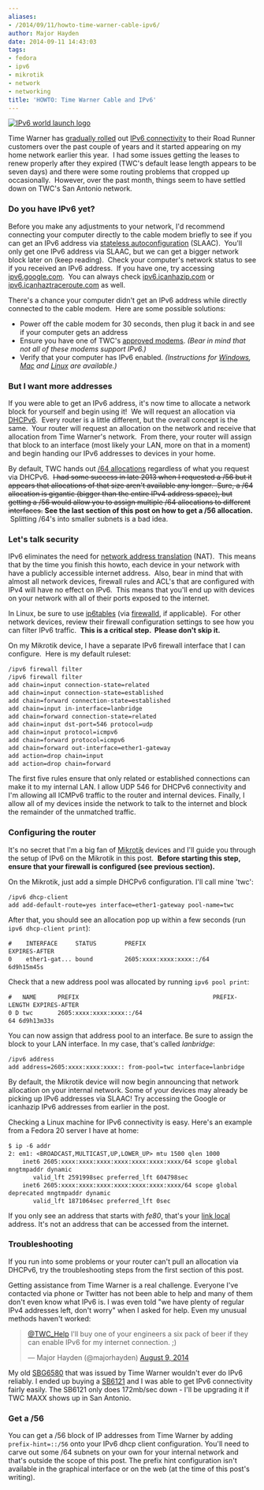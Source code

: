 ```yaml
---
aliases:
- /2014/09/11/howto-time-warner-cable-ipv6/
author: Major Hayden
date: 2014-09-11 14:43:03
tags:
- fedora
- ipv6
- mikrotik
- network
- networking
title: 'HOWTO: Time Warner Cable and IPv6'
---
```


[<img src="/wp-content/uploads/2014/09/logo-top-251x300.png" alt="IPv6 world launch logo" width="251" height="300" class="alignright size-medium wp-image-5211" srcset="/wp-content/uploads/2014/09/logo-top-251x300.png 251w, /wp-content/uploads/2014/09/logo-top.png 324w" sizes="(max-width: 251px) 100vw, 251px" />][1]

Time Warner has [gradually rolled][2] out [IPv6 connectivity][3] to their Road Runner customers over the past couple of years and it started appearing on my home network earlier this year.  I had some issues getting the leases to renew properly after they expired (TWC's default lease length appears to be seven days) and there were some routing problems that cropped up occasionally.  However, over the past month, things seem to have settled down on TWC's San Antonio network.

### Do you have IPv6 yet?

Before you make any adjustments to your network, I'd recommend connecting your computer directly to the cable modem briefly to see if you can get an IPv6 address via [stateless autoconfiguration][4] (SLAAC).  You'll only get one IPv6 address via SLAAC, but we can get a bigger network block later on (keep reading).  Check your computer's network status to see if you received an IPv6 address.  If you have one, try accessing [ipv6.google.com][5].  You can always check [ipv6.icanhazip.com][6] or [ipv6.icanhaztraceroute.com][7] as well.

There's a chance your computer didn't get an IPv6 address while directly connected to the cable modem.  Here are some possible solutions:

* Power off the cable modem for 30 seconds, then plug it back in and see if your computer gets an address
* Ensure you have one of TWC's [approved modems][8]. _(Bear in mind that not all of these modems support IPv6.)_
* Verify that your computer has IPv6 enabled. _(Instructions for [Windows][9], [Mac][10] and [Linux][11] are available.)_

### But I want more addresses

If you were able to get an IPv6 address, it's now time to allocate a network block for yourself and begin using it!  We will request an allocation via [DHCPv6][12].  Every router is a little different, but the overall concept is the same.  Your router will request an allocation on the network and receive that allocation from Time Warner's network.  From there, your router will assign that block to an interface (most likely your LAN, more on that in a moment) and begin handing our IPv6 addresses to devices in your home.

By default, TWC hands out [/64 allocations][13] regardless of what you request via DHCPv6.  <del datetime="2015-03-03T20:49:50+00:00">I had some success in late 2013 when I requested a /56 but it appears that allocations of that size aren't available any longer.  Sure, a /64 allocation is gigantic (bigger than the entire IPv4 address space), but getting a /56 would allow you to assign multiple /64 allocations to different interfaces.</del> **See the last section of this post on how to get a /56 allocation.**  Splitting /64's into smaller subnets is a bad idea.

### Let's talk security

IPv6 eliminates the need for [network address translation][14] (NAT).  This means that by the time you finish this howto, each device in your network with have a publicly accessible internet address.  Also, bear in mind that with almost all network devices, firewall rules and ACL's that are configured with IPv4 will have no effect on IPv6.  This means that you'll end up with devices on your network with all of their ports exposed to the internet.

In Linux, be sure to use [ip6tables][15] (via [firewalld][16], if applicable).  For other network devices, review their firewall configuration settings to see how you can filter IPv6 traffic.  **This is a critical step.  Please don't skip it.**

On my Mikrotik device, I have a separate IPv6 firewall interface that I can configure.  Here is my default ruleset:

```
/ipv6 firewall filter
/ipv6 firewall filter
add chain=input connection-state=related
add chain=input connection-state=established
add chain=forward connection-state=established
add chain=input in-interface=lanbridge
add chain=forward connection-state=related
add chain=input dst-port=546 protocol=udp
add chain=input protocol=icmpv6
add chain=forward protocol=icmpv6
add chain=forward out-interface=ether1-gateway
add action=drop chain=input
add action=drop chain=forward
```


The first five rules ensure that only related or established connections can make it to my internal LAN. I allow UDP 546 for DHCPv6 connectivity and I'm allowing all ICMPv6 traffic to the router and internal devices. Finally, I allow all of my devices inside the network to talk to the internet and block the remainder of the unmatched traffic.

### Configuring the router

It's no secret that I'm a big fan of [Mikrotik][17] devices and I'll guide you through the setup of IPv6 on the Mikrotik in this post.  **Before starting this step, ensure that your firewall is configured (see previous section).**

On the Mikrotik, just add a simple DHCPv6 configuration. I'll call mine 'twc':

```
/ipv6 dhcp-client
add add-default-route=yes interface=ether1-gateway pool-name=twc
```


After that, you should see an allocation pop up within a few seconds (run `ipv6 dhcp-client print`):

```
#    INTERFACE     STATUS        PREFIX                                      EXPIRES-AFTER
0    ether1-gat... bound         2605:xxxx:xxxx:xxxx::/64                    6d9h15m45s
```


Check that a new address pool was allocated by running `ipv6 pool print`:

```
#   NAME      PREFIX                                      PREFIX-LENGTH EXPIRES-AFTER
0 D twc       2605:xxxx:xxxx:xxxx::/64                               64 6d9h13m33s
```


You can now assign that address pool to an interface. Be sure to assign the block to your LAN interface. In my case, that's called _lanbridge_:

```
/ipv6 address
add address=2605:xxxx:xxxx:xxxx:: from-pool=twc interface=lanbridge
```


By default, the Mikrotik device will now begin announcing that network allocation on your internal network. Some of your devices may already be picking up IPv6 addresses via SLAAC! Try accessing the Google or icanhazip IPv6 addresses from earlier in the post.

Checking a Linux machine for IPv6 connectivity is easy. Here's an example from a Fedora 20 server I have at home:

```
$ ip -6 addr
2: em1: <BROADCAST,MULTICAST,UP,LOWER_UP> mtu 1500 qlen 1000
    inet6 2605:xxxx:xxxx:xxxx:xxxx:xxxx:xxxx:xxxx/64 scope global mngtmpaddr dynamic
       valid_lft 2591998sec preferred_lft 604798sec
    inet6 2605:xxxx:xxxx:xxxx:xxxx:xxxx:xxxx:xxxx/64 scope global deprecated mngtmpaddr dynamic
       valid_lft 1871064sec preferred_lft 0sec
```


If you only see an address that starts with _fe80_, that's your [link local][18] address. It's not an address that can be accessed from the internet.

### Troubleshooting

If you run into some problems or your router can't pull an allocation via DHCPv6, try the troubleshooting steps from the first section of this post.

Getting assistance from Time Warner is a real challenge. Everyone I've contacted via phone or Twitter has not been able to help and many of them don't even know what IPv6 is. I was even told "we have plenty of regular IPv4 addresses left, don't worry" when I asked for help. Even my unusual methods haven't worked:

<blockquote class="twitter-tweet tw-align-center" width="500">
  <p>
    <a href="https://twitter.com/TWC_Help">@TWC_Help</a> I'll buy one of your engineers a six pack of beer if they can enable IPv6 for my internet connection. ;)
  </p>

  <p>
    &mdash; Major Hayden (@majorhayden) <a href="https://twitter.com/majorhayden/status/498189483825983488">August 9, 2014</a>
  </p>
</blockquote>



My old [SBG6580][19] that was issued by Time Warner wouldn't ever do IPv6 reliably. I ended up buying a [SB6121][20] and I was able to get IPv6 connectivity fairly easily. The SB6121 only does 172mb/sec down - I'll be upgrading it if TWC MAXX shows up in San Antonio.

### Get a /56

You can get a /56 block of IP addresses from Time Warner by adding `prefix-hint=::/56` onto your IPv6 dhcp client configuration. You'll need to carve out some /64 subnets on your own for your internal network and that's outside the scope of this post. The prefix hint configuration isn't available in the graphical interface or on the web (at the time of this post's writing).

 [1]: /wp-content/uploads/2014/09/logo-top.png
 [2]: http://www.twcableuntangled.com/2014/03/what-is-ipv6-twc-upgrades-the-internet/
 [3]: https://en.wikipedia.org/wiki/IPv6
 [4]: https://en.wikipedia.org/wiki/IPv6#Stateless_address_autoconfiguration_.28SLAAC.29
 [5]: http://ipv6.google.com/
 [6]: http://ipv6.icanhazip.com
 [7]: http://ipv6.icanhaztraceroute.com
 [8]: http://www.timewarnercable.com/en/support/internet/topics/buy-your-modem.html
 [9]: http://windows.microsoft.com/en-us/windows/ipv6-faq
 [10]: http://support.apple.com/kb/HT4667
 [11]: http://www.linux.com/learn/tutorials/428331-ipv6-crash-course-for-linux
 [12]: https://en.wikipedia.org/wiki/DHCPv6
 [13]: https://en.wikipedia.org/wiki/IPv6_subnetting_reference
 [14]: https://en.wikipedia.org/wiki/Network_address_translation
 [15]: http://ipset.netfilter.org/ip6tables.man.html
 [16]: https://fedoraproject.org/wiki/FirewallD
 [17]: https://www.roc-noc.com/Mikrotik-Desktop-Routers/
 [18]: https://en.wikipedia.org/wiki/Link-local_address
 [19]: http://www.timewarnercable.com/en/residential-home/support/faqs/faqs-equipment-and-instruction-manuals/modems/motorola/motorola-surfboard-sbg6580.html
 [20]: http://www.newegg.com/Product/Product.aspx?Item=N82E16825122015
